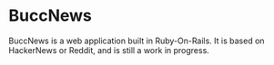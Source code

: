 # BuccNews

BuccNews is a web application built in Ruby-On-Rails. It is based on HackerNews or Reddit, and is still a work in progress. 
